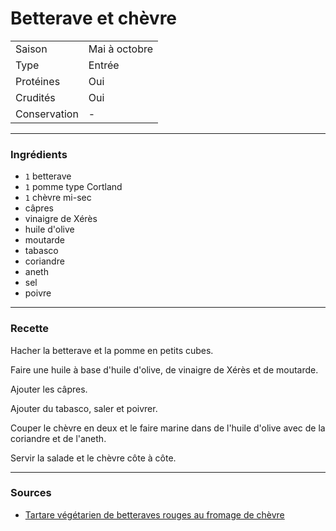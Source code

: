 # Betterave et chèvre

| | |
|:---|:---|
| Saison | Mai à octobre |
| Type | Entrée |
| Protéines | Oui |
| Crudités | Oui |
| Conservation | - |

---

### Ingrédients

* `1` betterave
* `1` pomme type Cortland
* `1` chèvre mi-sec
* câpres
* vinaigre de Xérès
* huile d'olive
* moutarde
* tabasco
* coriandre
* aneth
* sel
* poivre

---

### Recette

Hacher la betterave et la pomme en petits cubes.

Faire une huile à base d'huile d'olive, de vinaigre de Xérès et de moutarde.

Ajouter les câpres.

Ajouter du tabasco, saler et poivrer.

Couper le chèvre en deux et le faire marine dans de l'huile d'olive avec de la coriandre et de l'aneth.

Servir la salade et le chèvre côte à côte.

---

### Sources

* [Tartare végétarien de betteraves rouges au fromage de chèvre](https://www.marmiton.org/recettes/recette_tartare-vegetarien-de-betteraves-rouges-au-fromage-de-chevre_31529.aspx)
